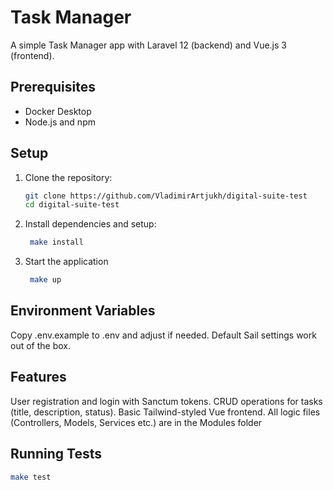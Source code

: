 # Task Manager

A simple Task Manager app with Laravel 12 (backend) and Vue.js 3 (frontend).

## Prerequisites
- Docker Desktop
- Node.js and npm

## Setup
1. Clone the repository:
   ```bash
   git clone https://github.com/VladimirArtjukh/digital-suite-test
   cd digital-suite-test
   
2. Install dependencies and setup:
   ```bash
    make install
   
3. Start the application
   ```bash
    make up

## Environment Variables
Copy .env.example to .env and adjust if needed. Default Sail settings work out of the box.

## Features
User registration and login with Sanctum tokens.
CRUD operations for tasks (title, description, status).
Basic Tailwind-styled Vue frontend.
All logic files (Controllers, Models, Services etc.) are in the Modules folder


## Running Tests
   ```bash
   make test

